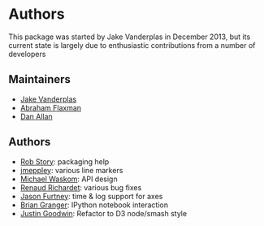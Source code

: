 # Authors

This package was started by Jake Vanderplas in December 2013, but its current
state is largely due to enthusiastic contributions from a number of
developers

## Maintainers

- [Jake Vanderplas](http://github.com/jakevdp)
- [Abraham Flaxman](https://github.com/aflaxman)
- [Dan Allan](http://github.com/danielballan)

## Authors

- [Rob Story](http://github.com/wrobstory): packaging help
- [jmeppley](http://github.com/jmeppley): various line markers
- [Michael Waskom](http://github.com/mwaskom): API design
- [Renaud Richardet](http://github.com/renaud): various bug fixes
- [Jason Furtney](http://github.com/jkfurtney): time & log support for axes
- [Brian Granger](http://github.com/ellisonbg): IPython notebook interaction
- [Justin Goodwin](http://github.com/jgbos): Refactor to D3 node/smash style